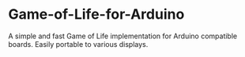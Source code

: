 # Game-of-Life-for-Arduino
A simple and fast Game of Life implementation for Arduino compatible boards. Easily portable to various displays. 
